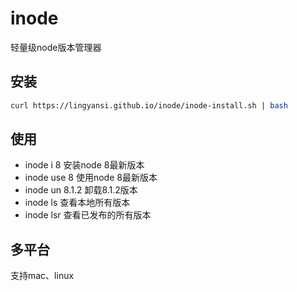 # inode
轻量级node版本管理器

## 安装
```bash
curl https://lingyansi.github.io/inode/inode-install.sh | bash
```

## 使用
- inode i 8         安装node 8最新版本
- inode use 8       使用node 8最新版本
- inode un 8.1.2    卸载8.1.2版本
- inode ls          查看本地所有版本
- inode lsr         查看已发布的所有版本

## 多平台
支持mac、linux
